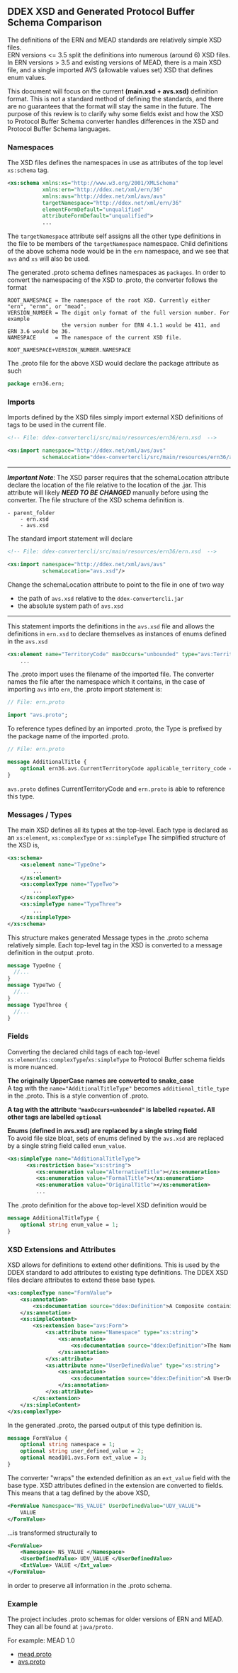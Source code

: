 ## DDEX XSD and Generated Protocol Buffer Schema Comparison

The definitions of the ERN and MEAD standards are relatively simple XSD files.<br>
ERN versions <= 3.5 split the definitions into numerous (around 6) XSD files. <br>
In ERN versions > 3.5 and existing versions of MEAD, there is a main XSD file, and a single imported 
AVS (allowable values set) XSD that defines enum values. 

This document will focus on the current **(main.xsd + avs.xsd)** definition format. This is not a 
standard method of defining the standards, and there are no guarantees that the format will stay the same 
in the future. The purpose of this review is to clarify why some fields exist and how the XSD to Protocol Buffer Schema
converter handles differences in the XSD and Protocol Buffer Schema languages. 

### Namespaces

The XSD files defines the namespaces in use as attributes of the top level `xs:schema` tag.
```xml
<xs:schema xmlns:xs="http://www.w3.org/2001/XMLSchema"
           xmlns:ern="http://ddex.net/xml/ern/36"
           xmlns:avs="http://ddex.net/xml/avs/avs"
           targetNamespace="http://ddex.net/xml/ern/36"
           elementFormDefault="unqualified"
           attributeFormDefault="unqualified">
           ...
```
The `targetNamespace` attribute self assigns all the other type definitions in the file to be members of the `targetNamespace`
namespace. Child definitions of the above schema node would be in the `ern` namespace, and we see that
`avs` and `xs` will also be used. 

The generated .proto schema defines namespaces as `packages`. In order to convert the namespacing of the XSD
to .proto, the converter follows the format 

```
ROOT_NAMESPACE = The namespace of the root XSD. Currently either "ern", "ernm", or "mead".
VERSION_NUMBER = The digit only format of the full version number. For example
                 the version number for ERN 4.1.1 would be 411, and ERN 3.6 would be 36.
NAMESPACE      = The namespace of the current XSD file. 

ROOT_NAMESPACE+VERSION_NUMBER.NAMESPACE
```

The .proto file for the above XSD would declare the package attribute as such

```protobuf
package ern36.ern;
```

### Imports

Imports defined by the XSD files simply import external XSD definitions of tags to be used in the current file. 

```xml
<!-- File: ddex-convertercli/src/main/resources/ern36/ern.xsd  -->

<xs:import namespace="http://ddex.net/xml/avs/avs"
           schemaLocation="ddex-convertercli/src/main/resources/ern36/avs.xsd"/>
```
---
***Important Note***: The XSD parser requires that the schemaLocation attribute declare the location of the file relative to the 
location of the .jar. This attribute will likely ***NEED TO BE CHANGED*** manually before using the converter. 
The file structure of the XSD schema definition is. 
```
- parent_folder
    - ern.xsd
    - avs.xsd
```

The standard import statement will declare 
```xml
<!-- File: ddex-convertercli/src/main/resources/ern36/ern.xsd  -->

<xs:import namespace="http://ddex.net/xml/avs/avs"
           schemaLocation="avs.xsd"/>
```
Change the schemaLocation attribute to point to the file in one of two way
- the path of `avs.xsd` relative to the `ddex-convertercli.jar`
- the absolute system path of `avs.xsd`

---

This statement imports the definitions in the `avs.xsd` file and allows the definitions in
`ern.xsd` to declare themselves as instances of enums defined in the `avs.xsd`

```xml
<xs:element name="TerritoryCode" maxOccurs="unbounded" type="avs:TerritoryCode">
    ...
```

The .proto import uses the filename of the imported file. The converter names the file after the namespace which it contains, in the 
case of importing `avs` into `ern`, the .proto import statement is:

```protobuf
// File: ern.proto

import "avs.proto";
```

To reference types defined by an imported .proto, the Type is prefixed by the package name of the 
imported .proto. 

```protobuf
// File: ern.proto

message AdditionalTitle {
	optional ern36.avs.CurrentTerritoryCode applicable_territory_code = 1;
}
```

`avs.proto` defines CurrentTerritoryCode and `ern.proto` is able to reference this type. 

### Messages / Types

The main XSD defines all its types at the top-level. Each type is declared as an 
`xs:element`, `xs:complexType` or `xs:simpleType` 
The simplified structure of the XSD is, 

```xml
<xs:schema>
    <xs:element name="TypeOne">
        ...
    </xs:element>
    <xs:complexType name="TypeTwo">
        ...
    </xs:complexType>
    <xs:simpleType name="TypeThree">
        ...
    </xs:simpleType>
</xs:schema>
```
This structure makes generated Message types in the .proto schema relatively simple. Each top-level 
tag in the XSD is converted to a message definition in the output .proto. 

```protobuf
message TypeOne {
  //...
}
message TypeTwo {
  //...
}
message TypeThree {
  //...
}
```

### Fields

Converting the declared child tags of each top-level `xs:element`/`xs:complexType`/`xs:simpleType` to Protocol Buffer schema fields
is more nuanced.
<br>

**The originally UpperCase names are converted to snake_case** <br>
A tag with the `name="AdditionalTitleType"` becomes `additional_title_type` in the .proto.
This is a style convention of .proto. 
   
**A tag with the attribute `"maxOccurs=unbounded"` is labelled `repeated`. 
All other tags are labelled `optional`** <br>

**Enums (defined in avs.xsd) are replaced by a single string field**<br>
To avoid file size bloat, sets of enums defined by the `avs.xsd` are replaced by a single string field
called `enum_value`.
```xml
<xs:simpleType name="AdditionalTitleType">
      <xs:restriction base="xs:string">
         <xs:enumeration value="AlternativeTitle"></xs:enumeration>
         <xs:enumeration value="FormalTitle"></xs:enumeration>
         <xs:enumeration value="OriginalTitle"></xs:enumeration>
         ...
```
The .proto definition for the above top-level XSD definition would be
```proto
message AdditionalTitleType {
    optional string enum_value = 1;
}
```

### XSD Extensions and Attributes

XSD allows for definitions to extend other definitions. This is used by the DDEX standard to add attributes to existing
type definitions. The DDEX XSD files declare attributes to extend these base types. 

```xml
<xs:complexType name="FormValue">
    <xs:annotation>
        <xs:documentation source="ddex:Definition">A Composite containing details of a form of a Work.</xs:documentation>
    </xs:annotation>
    <xs:simpleContent>
        <xs:extension base="avs:Form">
            <xs:attribute name="Namespace" type="xs:string">
                <xs:annotation>
                    <xs:documentation source="ddex:Definition">The Namespace of the vocal register. This is represented in an XML schema as an XML Attribute.</xs:documentation>
                </xs:annotation>
            </xs:attribute>
            <xs:attribute name="UserDefinedValue" type="xs:string">
                <xs:annotation>
                    <xs:documentation source="ddex:Definition">A UserDefined value of the vocal register. This is represented in an XML schema as an XML Attribute.</xs:documentation>
                </xs:annotation>
            </xs:attribute>
        </xs:extension>
    </xs:simpleContent>
</xs:complexType>
```

In the generated .proto, the parsed output of this type definition is.

```protobuf
message FormValue {
	optional string namespace = 1;
	optional string user_defined_value = 2;
	optional mead101.avs.Form ext_value = 3;
}
```

The converter "wraps" the extended definition as an `ext_value` field with the base type. 
XSD attributes defined in the extension are converted to fields. 
This means that a tag defined by the above XSD,  
 
```xml
<FormValue Namespace="NS_VALUE" UserDefinedValue="UDV_VALUE"> 
    VALUE 
</FormValue>
```

...is transformed structurally to

```xml
<FormValue>
    <Namespace> NS_VALUE </Namespace>
    <UserDefinedValue> UDV_VALUE </UserDefinedValue>
    <ExtValue> VALUE </Ext_value>   
</FormValue>
```

in order to preserve all information in the .proto schema. 


### Example

The project includes .proto schemas for older versions of ERN and MEAD. 
They can all be found at `java/proto`.

For example: MEAD 1.0
- [mead.proto](java/proto/mead/mead101/mead.proto)
- [avs.proto](java/proto/mead/mead101/avs.proto)
